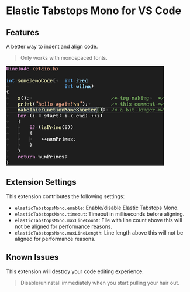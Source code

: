 # Elastic Tabstops Mono for VS Code

## Features

A better way to indent and align code.

> Only works with monospaced fonts.

![animation](images/animation.gif)

## Extension Settings

This extension contributes the following settings:

* `elasticTabstopsMono.enable`: Enable/disable Elastic Tabstops Mono.
* `elasticTabstopsMono.timeout`: Timeout in milliseconds before aligning.
* `elasticTabstopsMono.maxLineCount`: File with line count above this will not be aligned for performance reasons.
* `elasticTabstopsMono.maxLineLength`: Line length above this will not be aligned for performance reasons.

## Known Issues

This extension will destroy your code editing experience.

> Disable/uninstall immediately when you start pulling your hair out.
